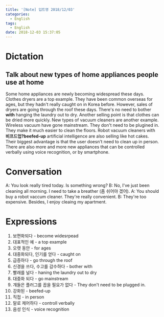 ```yaml
---
title: '[Note] 입트영 2018/12/03'
categories:
  - English
tags:
  - English
date: 2018-12-03 15:37:05
---
```


# Dictation

## Talk about new types of home appliances people use at home

Some home appliances are newly becoming widespread these days. Clothes dryers are a top example. They have been common overseas for ages, but they hadn't really caught on in Korea before. However, sales of dryers are going through the roof these days. There's no need to bother **with** hanging the laundry out to dry. Another selling point is that clothes can be dried more quickly. New types of vacuum cleaners are another example. Wireless vacuum have gone mainstream. They don't need to be plugined in. They make it much easier to clean the floors. Robot vacuum cleaners with **비프드업?beefed-up** artificial intelligence are also selling like hot cakes. Their biggest advantage is that the user doesn't need to clean up in person. There are also more and more new appliances that can be controlled verbally using voice recognition, or by smartphone.

# Conversation

A: You look really tired today. Is something wrong?
B: No, I've just been cleaning all morning. I need to take a breather (좀 쉬어야 겠어).
A: You should buy a robot vaccum cleaner. They're really convenient.
B: They're too expensive. Besides, I enjoy cleaing my apartment.


# Expressions

1. 보편화되다 - become widesrpead
2. 대표적인 예 - a top example
3. 오랫 동안 - for ages
4. 대중화되다, 인기를 얻다 - caught on
5. 급증하다 - go through the roof
6. 신경을 쓰다, 수고를 감수하다 - bother with
7. 빨래를 널다 - haning the laundry out to dry
8. 대중화 되다 - go mainstream
9. 걔들은 플러그를 꼽을 필요가 없다 - They don't need to be plugged in.
10. 강화된 - beefed-up
11. 직접 - in person
12. 말로 제어하다 - controll verbally
13. 음성 인식 - voice recognition